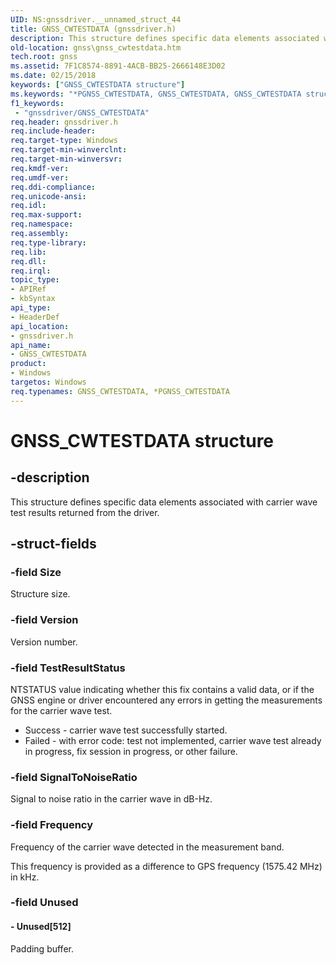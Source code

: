 ```yaml
---
UID: NS:gnssdriver.__unnamed_struct_44
title: GNSS_CWTESTDATA (gnssdriver.h)
description: This structure defines specific data elements associated with carrier wave test results returned from the driver.
old-location: gnss\gnss_cwtestdata.htm
tech.root: gnss
ms.assetid: 7F1C8574-8891-4ACB-BB25-2666148E3D02
ms.date: 02/15/2018
keywords: ["GNSS_CWTESTDATA structure"]
ms.keywords: "*PGNSS_CWTESTDATA, GNSS_CWTESTDATA, GNSS_CWTESTDATA structure [Sensor Devices], PGNSS_CWTESTDATA, PGNSS_CWTESTDATA structure pointer [Sensor Devices], gnss.gnss_cwtestdata, gnssdriver/GNSS_CWTESTDATA, gnssdriver/PGNSS_CWTESTDATA"
f1_keywords:
 - "gnssdriver/GNSS_CWTESTDATA"
req.header: gnssdriver.h
req.include-header: 
req.target-type: Windows
req.target-min-winverclnt: 
req.target-min-winversvr: 
req.kmdf-ver: 
req.umdf-ver: 
req.ddi-compliance: 
req.unicode-ansi: 
req.idl: 
req.max-support: 
req.namespace: 
req.assembly: 
req.type-library: 
req.lib: 
req.dll: 
req.irql: 
topic_type:
- APIRef
- kbSyntax
api_type:
- HeaderDef
api_location:
- gnssdriver.h
api_name:
- GNSS_CWTESTDATA
product:
- Windows
targetos: Windows
req.typenames: GNSS_CWTESTDATA, *PGNSS_CWTESTDATA
---
```


# GNSS_CWTESTDATA structure


## -description


This structure defines specific data elements associated with  carrier wave test results returned from the driver.


## -struct-fields




### -field Size

Structure size.


### -field Version

Version number.


### -field TestResultStatus

NTSTATUS value indicating whether this fix contains a valid data, or if the GNSS engine or driver encountered any errors in getting the measurements for the carrier wave test.

<ul>
<li>
Success - carrier wave test successfully started.

</li>
<li>
Failed - with error code: test not implemented, carrier wave test already in progress, fix session in progress, or other failure.

</li>
</ul>

### -field SignalToNoiseRatio

Signal to noise ratio in the carrier wave in dB-Hz.


### -field Frequency

Frequency of the carrier wave detected in the measurement band.

This frequency is provided as a difference to GPS frequency (1575.42 MHz) in kHz.


### -field Unused

 




#### - Unused[512]

Padding buffer.

